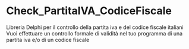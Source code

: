 # Check_PartitaIVA_CodiceFiscale
Libreria Delphi per il controllo della partita iva e del codice fiscale italiani
Vuoi effettuare un controllo formale di validità nel tuo programma di una partita iva e/o di un codice fiscale


